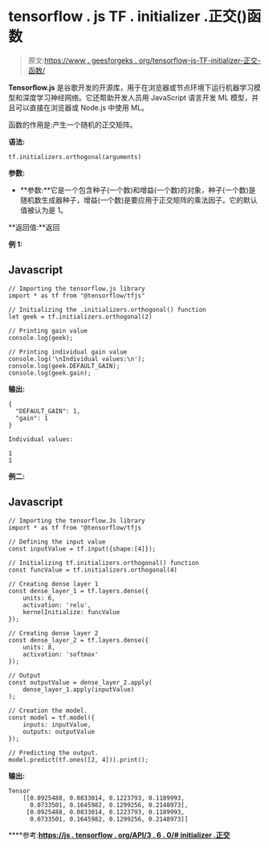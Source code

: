 # tensorflow . js TF . initializer .正交()函数

> 原文:[https://www . geesforgeks . org/tensorflow-js-TF-initializer-正交-函数/](https://www.geeksforgeeks.org/tensorflow-js-tf-initializers-orthogonal-function/)

**Tensorflow.js** 是谷歌开发的开源库，用于在浏览器或节点环境下运行机器学习模型和深度学习神经网络。它还帮助开发人员用 JavaScript 语言开发 ML 模型，并且可以直接在浏览器或 Node.js 中使用 ML。

函数的作用是:产生一个随机的正交矩阵。

**语法:**

```
tf.initializers.orthogonal(arguments)
```

**参数:**

*   **参数:**它是一个包含种子(一个数)和增益(一个数)的对象，种子(一个数)是随机数生成器种子，增益(一个数)是要应用于正交矩阵的乘法因子。它的默认值被认为是 1。

**返回值:**返回

****例 1:****

## **Javascript**

```
// Importing the tensorflow.js library
import * as tf from "@tensorflow/tfjs"

// Initializing the .initializers.orthogonal() function
let geek = tf.initializers.orthogonal(2)

// Printing gain value
console.log(geek);

// Printing individual gain value
console.log('\nIndividual values:\n');
console.log(geek.DEFAULT_GAIN);
console.log(geek.gain);
```

****输出:****

```
{
  "DEFAULT_GAIN": 1,
  "gain": 1
}

Individual values:

1
1
```

****例二:****

## **Javascript**

```
// Importing the tensorflow.Js library
import * as tf from "@tensorflow/tfjs

// Defining the input value
const inputValue = tf.input({shape:[4]});

// Initializing tf.initializers.orthogonal() function
const funcValue = tf.initializers.orthogonal(4)

// Creating dense layer 1
const dense_layer_1 = tf.layers.dense({
    units: 6,
    activation: 'relu',
    kernelInitialize: funcValue
});

// Creating dense layer 2
const dense_layer_2 = tf.layers.dense({
    units: 8,
    activation: 'softmax'
});

// Output
const outputValue = dense_layer_2.apply(
    dense_layer_1.apply(inputValue)
);

// Creation the model.
const model = tf.model({
    inputs: inputValue,
    outputs: outputValue
});

// Predicting the output.
model.predict(tf.ones([2, 4])).print();
```

****输出:****

```
Tensor
    [[0.0925488, 0.0833014, 0.1223793, 0.1189993, 
      0.0733501, 0.1645982, 0.1299256, 0.2148973],
     [0.0925488, 0.0833014, 0.1223793, 0.1189993, 
      0.0733501, 0.1645982, 0.1299256, 0.2148973]]
```

****参考:**[**https://js . tensorflow . org/API/3 . 6 . 0/# initializer .正交**](https://js.tensorflow.org/api/3.6.0/#initializers.orthogonal)**